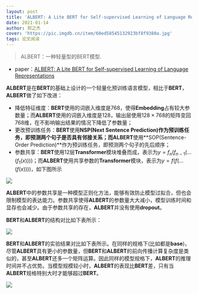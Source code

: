 ```yaml
---
layout: post
title: 'ALBERT: A Lite BERT for Self-supervised Learning of Language Representations'
date: 2021-01-14
author: 郑之杰
cover: 'https://pic.imgdb.cn/item/60ed58545132923bf8f9380a.jpg'
tags: 论文阅读
---
```


> ALBERT：一种轻量型的BERT模型.

- paper：[ALBERT: A Lite BERT for Self-supervised Learning of Language Representations](https://arxiv.org/abs/1909.11942)

**ALBERT**是在**BERT**的基础上设计的一个轻量化预训练语言模型，相比于**BERT**，**ALBERT**做了如下改进：
- 降低特征维度：**BERT**使用的词嵌入维度是$768$，使得**Embedding**占有较大参数量；而**ALBERT**使用的词嵌入维度是$128$，输出层使用$128 \times 768$的矩阵变回$768$维，在不影响输出结果的情况下降低了参数量；
- 更改预训练任务：**BERT**使用**NSP(Next Sentence Prediction)**作为预训练任务，即预测两个句子是否具有邻接关系；而**ALBERT**使用**SOP(Sentence-Order Prediction)**作为预训练任务，即预测两个句子的先后顺序；
- 参数共享：**BERT**使用$12$层**Transformer**模块堆叠而成，表示为$y=f_n(f_{n-1}(...(f_1(x))))$；而**ALBERT**使用共享参数的**Transformer**模块，表示为$y=f(f(...(f(x))))$，如下图所示

![](https://pic.imgdb.cn/item/60ed70c35132923bf8796907.jpg)

**ALBERT**中的参数共享是一种模型正则化方法，能够有效防止模型过拟合，但也会限制模型的表达能力。参数共享使得**ALBERT**的参数量大大减小，模型训练时间和显存也会减少。由于参数共享的存在，**ALBERT**并没有使用**dropout**。

**BERT**和**ALBERT**的结构对比如下表所示：

![](https://pic.imgdb.cn/item/60ed706d5132923bf877da82.jpg)

**BERT**和**ALBERT**的实验结果对比如下表所示。在同样的规格下(比如都是**base**)，尽管**ALBERT**具有更小的参数量，但**BERT**和**ALBERT**的前向传播计算复杂度是类似的，甚至**ALBERT**还多一个矩阵运算。因此同样的模型规格下，**ALBERT**的推理时间并不占优势。当模型规模较小时，**ALBERT**的表现比**BERT**差，只有当**ALBERT**规格特别大时才能够超过**BERT**。

![](https://pic.imgdb.cn/item/60ed73115132923bf8844c32.jpg)
